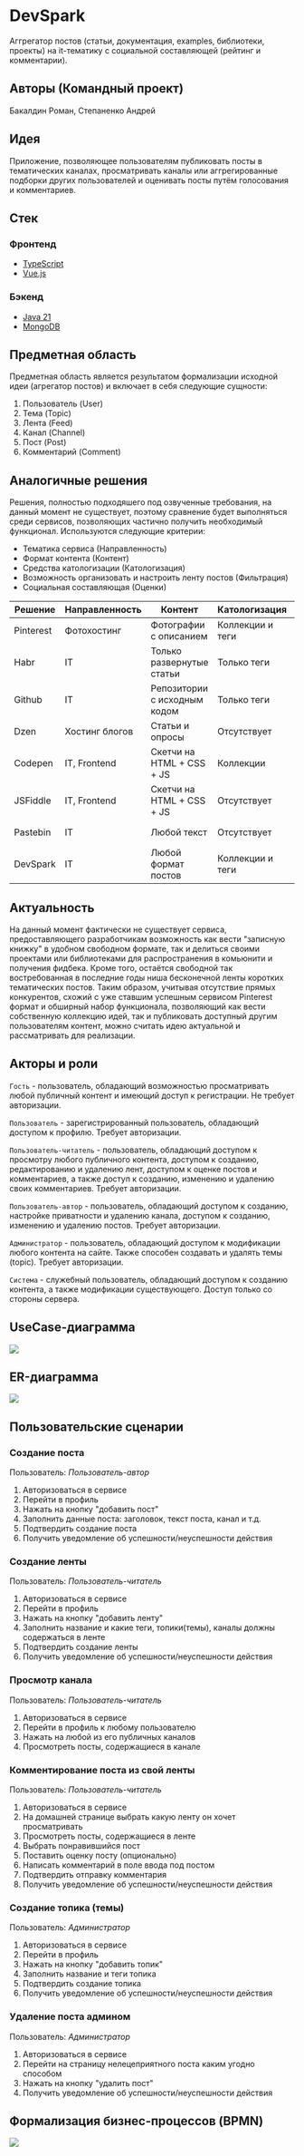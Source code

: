# DevSpark

Аггрегатор постов (статьи, документация, examples, библиотеки, проекты) на it-тематику с социальной составляющей (рейтинг и комментарии).

## Авторы (Командный проект)

Бакалдин Роман, Степаненко Андрей

## Идея

Приложение, позволяющее пользователям публиковать посты в тематических каналах, просматривать каналы или аггрегированные подборки других пользователей и оценивать посты путём голосования и комментариев.

## Стек

### Фронтенд
* [TypeScript](https://www.typescriptlang.org)
* [Vue.js](https://ru.vuejs.org)

### Бэкенд
* [Java 21](https://docs.oracle.com/javase/specs/jls/se21/html/index.html)
* [MongoDB](https://www.mongodb.com)

## Предметная область

Предметная область является результатом формализации исходной идеи (агрегатор постов) и включает в себя следующие сущности:

1. Пользователь (User) 
2. Тема (Topic)
3. Лента (Feed)
4. Канал (Channel)
5. Пост (Post)
6. Комментарий (Comment)

## Аналогичные решения

Решения, полностью подходяшего под озвученные требования, на данный момент не существует, поэтому сравнение будет выполняться среди сервисов, позволяющих частично получить необходимый функционал. Используются следующие критерии:

- Тематика сервиса (Направленность)
- Формат контента (Контент)
- Средства катологизации (Катологизация)
- Возможность организовать и настроить ленту постов (Фильтрация)
- Социальная составляющая (Оценки)

| Решение   | Направленность | Контент                      | Катологизация    | Фильтрация           | Оценки                |
|-----------|----------------|------------------------------|------------------|----------------------|-----------------------|
| Pinterest | Фотохостинг    | Фотографии с описанием       | Коллекции и теги | Только поиск         | Рейтинг и комментарии |
| Habr      | IT             | Только развернутые статьи    | Только теги      | Поиск, темы и теги   | Рейтинг и комментарии |
| Github    | IT             | Репозитории с исходным кодом | Только теги      | Поиск и теги         | Рейтинг в виде звёзд  |
| Dzen      | Хостинг блогов | Статьи и опросы              | Отсутствует      | Только поиск         | Рейтинг и комментарии |
| Codepen   | IT, Frontend   | Скетчи на HTML + CSS + JS    | Коллекции        | Только поиск         | Рейтинг и комментарии |
| JSFiddle  | IT, Frontend   | Скетчи на HTML + CSS + JS    | Отсутствует      | Отсутствует          | Отсутствует           |
| Pastebin  | IT             | Любой текст                  | Отсутствует      | Только поиск         | Отсутствует           |
| DevSpark  | IT             | Любой формат постов          | Коллекции и теги | Поиск, теги, рейтинг | Рейтинг и комментарии |

## Актуальность

На данный момент фактически не существует сервиса, предоставляющего разработчикам возможность как вести "записную книжку" в удобном свободном формате, так и делиться своими проектами или библиотеками для распространения в комьюнити и получения фидбека. Кроме того, остаётся свободной так востребованная в последние годы ниша бесконечной ленты коротких тематических постов. Таким образом, учитывая отсутствие прямых конкурентов, схожий с уже ставшим успешным сервисом Pinterest формат и обширный набор функционала, позволяющий как вести собственную коллекцию идей, так и публиковать доступный другим пользователям контент, можно считать идею актуальной и рассматривать для реализации.

## Акторы и роли

`Гость` - пользователь, обладающий возможностью просматривать любой публичный контент и имеющий доступ к регистрации. Не требует авторизации.

`Пользователь` - зарегистрированный пользователь, обладающий доступом к профилю. Требует авторизации.

`Пользователь-читатель` - пользователь, обладающий доступом к просмотру любого публичного контента, доступом к созданию, редактированию и удалению лент, доступом к оценке постов и комментариев, а также доступ к созданию, изменению и удалению своих комментариев. Требует авторизации.

`Пользователь-автор` - пользователь, обладающий доступом к созданию, настройке приватности и удалению канала, доступом к созданию, изменению и удалению постов. Требует авторизации.

`Администратор` - пользователь, обладающий доступом к модификации любого контента на сайте. Также способен создавать и удалять темы (topic). Требует авторизации.

`Система` - служебный пользователь, обладающий доступом к созданию контента, а также модификации существующего. Доступ только со стороны сервера.

## UseCase-диаграмма

![](/diagrams/use-case.png)

## ER-диаграмма

![](/diagrams/er.png)

## Пользовательские сценарии

### Создание поста
Пользователь: *Пользователь-автор*

1. Авторизоваться в сервисе
2. Перейти в профиль
3. Нажать на кнопку "добавить пост"
4. Заполнить данные поста: заголовок, текст поста, канал и т.д.
5. Подтвердить создание поста
6. Получить уведомление об успешности/неуспешности действия

### Создание ленты
Пользователь: *Пользователь-читатель*

1. Авторизоваться в сервисе
2. Перейти в профиль
3. Нажать на кнопку "добавить ленту"
4. Заполнить название и какие теги, топики(темы), каналы должны содержаться в ленте
5. Подтвердить создание ленты
6. Получить уведомление об успешности/неуспешности действия

### Просмотр канала
Пользователь: *Пользователь-читатель*

1. Авторизоваться в сервисе
2. Перейти в профиль к любому пользователю
3. Нажать на любой из его публичных каналов
4. Просмотреть посты, содержащиеся в канале

### Комментирование поста из свой ленты
Пользователь: *Пользователь-читатель*

1. Авторизоваться в сервисе
2. На домашней странице выбрать какую ленту он хочет просматривать
4. Просмотреть посты, содержащиеся в ленте
5. Выбрать понравившийся пост
6. Поставить оценку посту (опционально)
7. Написать комментарий в поле ввода под постом
8. Подтвердить отправку комментария
9. Получить уведомление об успешности/неуспешности действия

### Создание топика (темы)
Пользователь: *Администратор*

1. Авторизоваться в сервисе
2. Перейти в профиль
3. Нажать на кнопку "добавить топик"
4. Заполнить название и теги топика
5. Подтвердить создание топика
6. Получить уведомление об успешности/неуспешности действия

### Удаление поста админом
Пользователь: *Администратор*

1. Авторизоваться в сервисе
2. Перейти на страницу нелецеприятного поста каким угодно способом
3. Нажать на кнопку "удалить пост"
6. Получить уведомление об успешности/неуспешности действия



## Формализация бизнес-процессов (BPMN)

![](/diagrams/diagram.svg)
